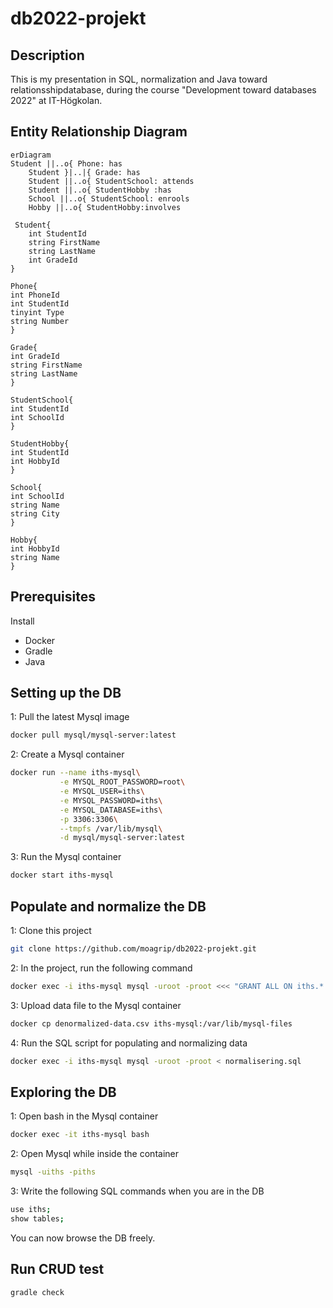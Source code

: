 # db2022-projekt

## Description
This is my presentation in SQL, normalization and Java toward relationsshipdatabase, during the course "Development toward databases 2022" at IT-Högkolan.

## Entity Relationship Diagram
``` mermaid
erDiagram
Student ||..o{ Phone: has
    Student }|..|{ Grade: has
    Student ||..o{ StudentSchool: attends
    Student ||..o{ StudentHobby :has
    School ||..o{ StudentSchool: enrools
    Hobby ||..o{ StudentHobby:involves

 Student{
    int StudentId
    string FirstName
    string LastName
    int GradeId
}

Phone{ 
int PhoneId
int StudentId
tinyint Type
string Number
}

Grade{
int GradeId
string FirstName
string LastName
}

StudentSchool{
int StudentId
int SchoolId
}

StudentHobby{
int StudentId
int HobbyId
}

School{
int SchoolId
string Name
string City
}

Hobby{
int HobbyId
string Name
}
``` 
## Prerequisites
Install
- Docker
- Gradle 
- Java

## Setting up the DB
1: Pull the latest Mysql image
``` bash
docker pull mysql/mysql-server:latest
```
2: Create a Mysql container
``` bash
docker run --name iths-mysql\
           -e MYSQL_ROOT_PASSWORD=root\
           -e MYSQL_USER=iths\
           -e MYSQL_PASSWORD=iths\
           -e MYSQL_DATABASE=iths\
           -p 3306:3306\
           --tmpfs /var/lib/mysql\
           -d mysql/mysql-server:latest
```
3: Run the Mysql container
``` bash
docker start iths-mysql
```

## Populate and normalize the DB
1: Clone this project
```bash
git clone https://github.com/moagrip/db2022-projekt.git
```
2: In the project, run the following command
```bash
docker exec -i iths-mysql mysql -uroot -proot <<< "GRANT ALL ON iths.* TO 'iths'@'%'"
```
3: Upload data file to the Mysql container 
```bash
docker cp denormalized-data.csv iths-mysql:/var/lib/mysql-files
```
4: Run the SQL script for populating and normalizing data
```bash
docker exec -i iths-mysql mysql -uroot -proot < normalisering.sql
```

## Exploring the DB
1: Open bash in the Mysql container
```bash
docker exec -it iths-mysql bash
```
2: Open Mysql while inside the container
```bash
mysql -uiths -piths
```
3: Write the following SQL commands when you are in the DB
```bash
use iths;
show tables;
```
You can now browse the DB freely.

## Run CRUD test
```bash
gradle check
``` 
